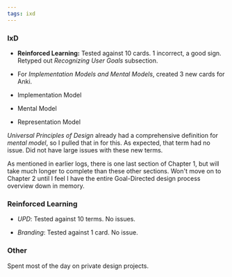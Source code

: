 ```yaml
---
tags: ixd
---
```


### IxD

* **Reinforced Learning:** Tested against 10 cards. 1 incorrect, a good sign. Retyped out *Recognizing User Goals* subsection.

* For *Implementation Models and Mental Models*, created 3 new cards for Anki.

* Implementation Model

* Mental Model

* Representation Model

*Universal Principles of Design* already had a comprehensive definition for *mental model*, so I pulled that in for this. As expected, that term had no issue. Did not have large issues with these new terms.

As mentioned in earlier logs, there is one last section of Chapter 1, but will take much longer to complete than these other sections. Won't move on to Chapter 2 until I feel I have the entire Goal-Directed design process overview down in memory.

### Reinforced Learning

* *UPD*: Tested against 10 terms. No issues.

* *Branding*: Tested against 1 card. No issue.

### Other

Spent most of the day on private design projects.
